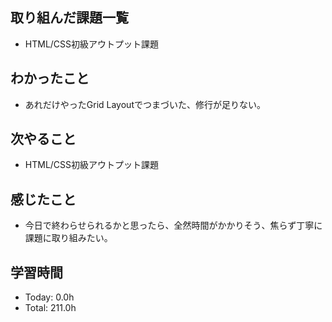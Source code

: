 ## 取り組んだ課題一覧
- HTML/CSS初級アウトプット課題
## わかったこと
- あれだけやったGrid Layoutでつまづいた、修行が足りない。
## 次やること
- HTML/CSS初級アウトプット課題
## 感じたこと
- 今日で終わらせられるかと思ったら、全然時間がかかりそう、焦らず丁寧に課題に取り組みたい。
## 学習時間
- Today: 0.0h
- Total: 211.0h
